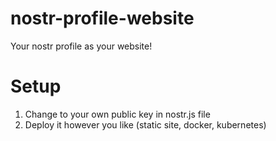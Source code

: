 # nostr-profile-website
Your nostr profile as your website!

# Setup
1. Change to your own public key in nostr.js file
2. Deploy it however you like (static site, docker, kubernetes)